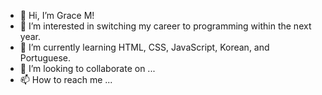 - 👋 Hi, I’m Grace M!
- 👀 I’m interested in switching my career to programming within the next year.
- 🌱 I’m currently learning HTML, CSS, JavaScript, Korean, and Portuguese.
- 💞️ I’m looking to collaborate on ...
- 📫 How to reach me ...

<!---
gmills97/gmills97 is a ✨ special ✨ repository because its `README.md` (this file) appears on your GitHub profile.
You can click the Preview link to take a look at your changes.
--->
